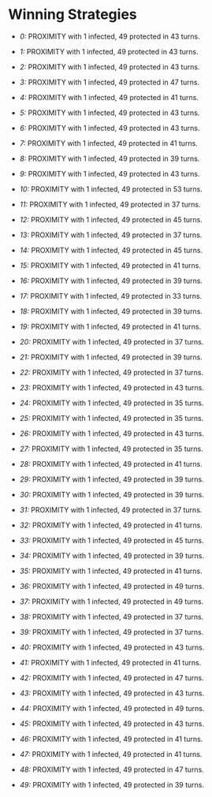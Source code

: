 # Winning Strategies

* _0:_ PROXIMITY with 1 infected, 49 protected in 43 turns.


* _1:_ PROXIMITY with 1 infected, 49 protected in 43 turns.


* _2:_ PROXIMITY with 1 infected, 49 protected in 43 turns.


* _3:_ PROXIMITY with 1 infected, 49 protected in 47 turns.


* _4:_ PROXIMITY with 1 infected, 49 protected in 41 turns.


* _5:_ PROXIMITY with 1 infected, 49 protected in 43 turns.


* _6:_ PROXIMITY with 1 infected, 49 protected in 43 turns.


* _7:_ PROXIMITY with 1 infected, 49 protected in 41 turns.


* _8:_ PROXIMITY with 1 infected, 49 protected in 39 turns.


* _9:_ PROXIMITY with 1 infected, 49 protected in 43 turns.


* _10:_ PROXIMITY with 1 infected, 49 protected in 53 turns.


* _11:_ PROXIMITY with 1 infected, 49 protected in 37 turns.


* _12:_ PROXIMITY with 1 infected, 49 protected in 45 turns.


* _13:_ PROXIMITY with 1 infected, 49 protected in 37 turns.


* _14:_ PROXIMITY with 1 infected, 49 protected in 45 turns.


* _15:_ PROXIMITY with 1 infected, 49 protected in 41 turns.


* _16:_ PROXIMITY with 1 infected, 49 protected in 39 turns.


* _17:_ PROXIMITY with 1 infected, 49 protected in 33 turns.


* _18:_ PROXIMITY with 1 infected, 49 protected in 39 turns.


* _19:_ PROXIMITY with 1 infected, 49 protected in 41 turns.


* _20:_ PROXIMITY with 1 infected, 49 protected in 37 turns.


* _21:_ PROXIMITY with 1 infected, 49 protected in 39 turns.


* _22:_ PROXIMITY with 1 infected, 49 protected in 37 turns.


* _23:_ PROXIMITY with 1 infected, 49 protected in 43 turns.


* _24:_ PROXIMITY with 1 infected, 49 protected in 35 turns.


* _25:_ PROXIMITY with 1 infected, 49 protected in 35 turns.


* _26:_ PROXIMITY with 1 infected, 49 protected in 43 turns.


* _27:_ PROXIMITY with 1 infected, 49 protected in 35 turns.


* _28:_ PROXIMITY with 1 infected, 49 protected in 41 turns.


* _29:_ PROXIMITY with 1 infected, 49 protected in 39 turns.


* _30:_ PROXIMITY with 1 infected, 49 protected in 39 turns.


* _31:_ PROXIMITY with 1 infected, 49 protected in 37 turns.


* _32:_ PROXIMITY with 1 infected, 49 protected in 41 turns.


* _33:_ PROXIMITY with 1 infected, 49 protected in 45 turns.


* _34:_ PROXIMITY with 1 infected, 49 protected in 39 turns.


* _35:_ PROXIMITY with 1 infected, 49 protected in 41 turns.


* _36:_ PROXIMITY with 1 infected, 49 protected in 49 turns.


* _37:_ PROXIMITY with 1 infected, 49 protected in 49 turns.


* _38:_ PROXIMITY with 1 infected, 49 protected in 37 turns.


* _39:_ PROXIMITY with 1 infected, 49 protected in 37 turns.


* _40:_ PROXIMITY with 1 infected, 49 protected in 43 turns.


* _41:_ PROXIMITY with 1 infected, 49 protected in 41 turns.


* _42:_ PROXIMITY with 1 infected, 49 protected in 47 turns.


* _43:_ PROXIMITY with 1 infected, 49 protected in 43 turns.


* _44:_ PROXIMITY with 1 infected, 49 protected in 49 turns.


* _45:_ PROXIMITY with 1 infected, 49 protected in 43 turns.


* _46:_ PROXIMITY with 1 infected, 49 protected in 41 turns.


* _47:_ PROXIMITY with 1 infected, 49 protected in 41 turns.


* _48:_ PROXIMITY with 1 infected, 49 protected in 47 turns.


* _49:_ PROXIMITY with 1 infected, 49 protected in 39 turns.


